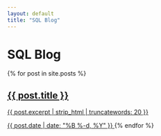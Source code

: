 ```yaml
---
layout: default
title: "SQL Blog"
---
```


<h1>SQL Blog</h1>

<div class="blog-container">
  {% for post in site.posts %}
    <a href="{{ site.baseurl }}{{ post.url }}" class="blog-card">
      <h2>{{ post.title }}</h2>
      <p>{{ post.excerpt | strip_html | truncatewords: 20 }}</p>
      <span class="date">{{ post.date | date: "%B %-d, %Y" }}</span>
    </a>
  {% endfor %}
</div>
